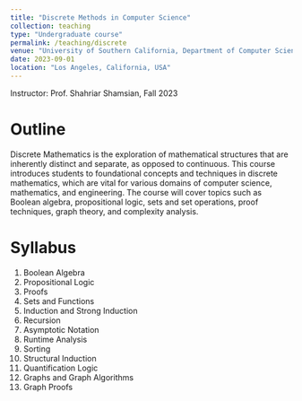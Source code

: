 ```yaml
---
title: "Discrete Methods in Computer Science"
collection: teaching
type: "Undergraduate course"
permalink: /teaching/discrete
venue: "University of Southern California, Department of Computer Science"
date: 2023-09-01
location: "Los Angeles, California, USA"
---
```


Instructor: Prof. Shahriar Shamsian, Fall 2023

Outline
======
Discrete Mathematics is the exploration of mathematical structures that are inherently distinct and separate, as opposed to continuous. This course introduces students to foundational concepts and techniques in discrete mathematics, which are vital for various domains of computer science, mathematics, and engineering. The course will cover topics such as Boolean algebra, propositional logic, sets and set operations, proof techniques, graph theory, and complexity analysis.

Syllabus
======
1. Boolean Algebra
2. Propositional Logic
3. Proofs
4. Sets and Functions
5. Induction and Strong Induction
6. Recursion
7. Asymptotic Notation
8. Runtime Analysis
9. Sorting
10. Structural Induction
11. Quantification Logic
12. Graphs and Graph Algorithms
13. Graph Proofs
